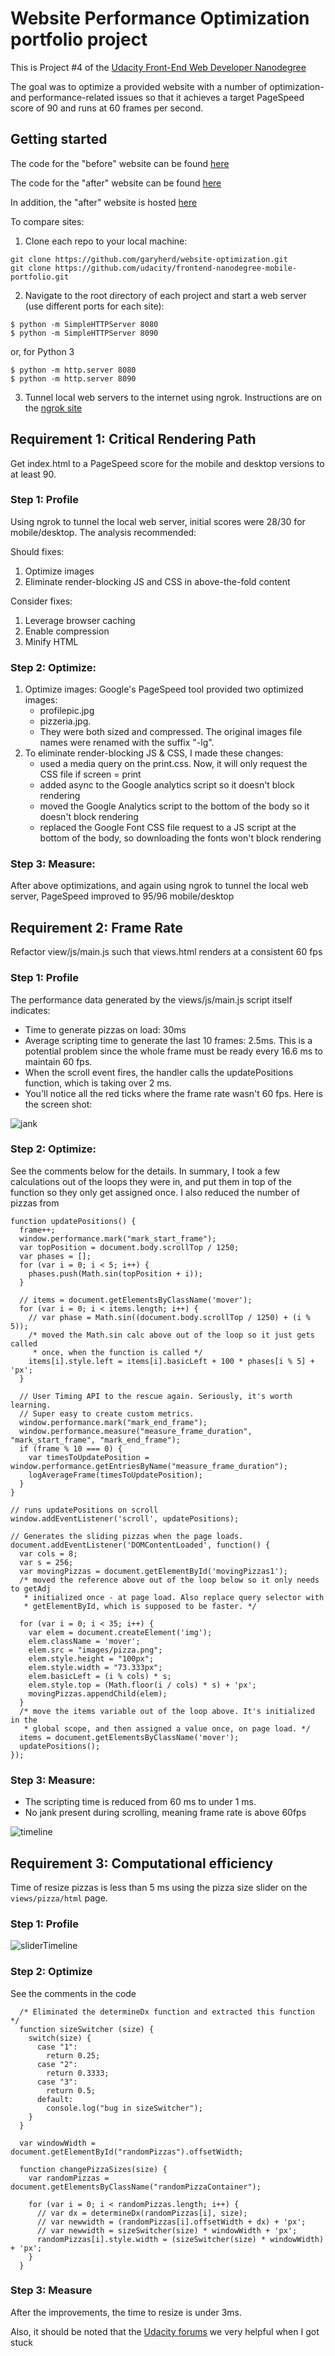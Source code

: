 # Website Performance Optimization portfolio project

This is Project #4 of the [Udacity Front-End Web Developer Nanodegree](https://www.udacity.com/course/front-end-web-developer-nanodegree--nd001)

The goal was to optimize a provided website with a number of optimization- and
performance-related issues so that it achieves a target PageSpeed score of 90
and runs at 60 frames per second.

## Getting started
The code for the "before" website can be found [here](https://github.com/udacity/frontend-nanodegree-mobile-portfolio)

The code for the "after" website can be found [here](https://github.com/garyherd/website-optimization)

In addition, the "after" website is hosted [here](https://garyherd.github.io/website-optimization/)

To compare sites:

1. Clone each repo to your local machine:
```
git clone https://github.com/garyherd/website-optimization.git
git clone https://github.com/udacity/frontend-nanodegree-mobile-portfolio.git
```

2. Navigate to the root directory of each project and start a web server
(use different ports for each site):
```
$ python -m SimpleHTTPServer 8080
$ python -m SimpleHTTPServer 8090
```
or, for Python 3
```
$ python -m http.server 8080
$ python -m http.server 8090
```

3.  Tunnel local web servers to the internet using ngrok. Instructions are on the [ngrok site](https://ngrok.com/docs#expose)


## Requirement 1: Critical Rendering Path
Get index.html to a PageSpeed score for the mobile and desktop versions to at
least 90.

### Step 1: Profile

Using ngrok to tunnel the local web server, initial scores were
28/30 for mobile/desktop. The analysis recommended:

Should fixes:

1. Optimize images
2. Eliminate render-blocking JS and CSS in above-the-fold content

Consider fixes:

1. Leverage browser caching
2. Enable compression
3. Minify HTML

### Step 2: Optimize:

1. Optimize images: Google's PageSpeed tool provided two optimized images:
    * profilepic.jpg
    * pizzeria.jpg.
    * They were both sized and compressed. The original images file names were
    renamed with the suffix  "-lg".
2. To eliminate render-blocking JS & CSS, I made these changes:
    * used a media query on the print.css. Now, it will only request the CSS
    file if screen = print
    * added async to the Google analytics script so it doesn't block rendering
    * moved the Google Analytics script to the bottom of the body so it doesn't
    block rendering
    * replaced the Google Font CSS file request to a JS script at the bottom of
    the body, so downloading the fonts won't block rendering

### Step 3: Measure:
After above optimizations, and again using ngrok to tunnel the local web server,
PageSpeed improved to 95/96 mobile/desktop


## Requirement 2: Frame Rate
Refactor view/js/main.js such that views.html renders at a consistent 60 fps

### Step 1: Profile
The performance data generated by the views/js/main.js script itself indicates:

* Time to generate pizzas on load: 30ms
* Average scripting time to generate the last 10 frames: 2.5ms. This is
a potential problem since the whole frame must be ready every 16.6 ms to maintain
60 fps.
* When the scroll event fires, the handler calls the updatePositions function,
which is taking over 2 ms.
* You'll notice all the red ticks where the frame rate wasn't 60 fps. Here is
the screen shot:

![jank](img/jank.JPG)

### Step 2: Optimize:
See the comments below for the details. In summary, I took a few calculations
out of the loops they were in, and put them in top of the function so they only
get assigned once. I also reduced the number of pizzas from

```
function updatePositions() {
  frame++;
  window.performance.mark("mark_start_frame");
  var topPosition = document.body.scrollTop / 1250;
  var phases = [];
  for (var i = 0; i < 5; i++) {
    phases.push(Math.sin(topPosition + i));
  }

  // items = document.getElementsByClassName('mover');
  for (var i = 0; i < items.length; i++) {
    // var phase = Math.sin((document.body.scrollTop / 1250) + (i % 5));
    /* moved the Math.sin calc above out of the loop so it just gets called
     * once, when the function is called */
    items[i].style.left = items[i].basicLeft + 100 * phases[i % 5] + 'px';
  }

  // User Timing API to the rescue again. Seriously, it's worth learning.
  // Super easy to create custom metrics.
  window.performance.mark("mark_end_frame");
  window.performance.measure("measure_frame_duration", "mark_start_frame", "mark_end_frame");
  if (frame % 10 === 0) {
    var timesToUpdatePosition = window.performance.getEntriesByName("measure_frame_duration");
    logAverageFrame(timesToUpdatePosition);
  }
}

// runs updatePositions on scroll
window.addEventListener('scroll', updatePositions);

// Generates the sliding pizzas when the page loads.
document.addEventListener('DOMContentLoaded', function() {
  var cols = 8;
  var s = 256;
  var movingPizzas = document.getElementById('movingPizzas1');
  /* moved the reference above out of the loop below so it only needs to getAdj
   * initialized once - at page load. Also replace query selector with
   * getElementById, which is supposed to be faster. */

  for (var i = 0; i < 35; i++) {
    var elem = document.createElement('img');
    elem.className = 'mover';
    elem.src = "images/pizza.png";
    elem.style.height = "100px";
    elem.style.width = "73.333px";
    elem.basicLeft = (i % cols) * s;
    elem.style.top = (Math.floor(i / cols) * s) + 'px';
    movingPizzas.appendChild(elem);
  }
  /* move the items variable out of the loop above. It's initialized in the
   * global scope, and then assigned a value once, on page load. */
  items = document.getElementsByClassName('mover');
  updatePositions();
});
```

### Step 3: Measure:
* The scripting time is reduced from 60 ms to under 1 ms.
* No jank present during scrolling, meaning frame rate is above 60fps

![timeline](img/no-jank.JPG)


## Requirement 3: Computational efficiency
Time of resize pizzas is less than 5 ms using the pizza size slider on the
```views/pizza/html``` page.

### Step 1: Profile
![sliderTimeline](img/sliderTimeline.png)

### Step 2: Optimize
See the comments in the code

```
  /* Eliminated the determineDx function and extracted this function */
  function sizeSwitcher (size) {
    switch(size) {
      case "1":
        return 0.25;
      case "2":
        return 0.3333;
      case "3":
        return 0.5;
      default:
        console.log("bug in sizeSwitcher");
    }
  }

  var windowWidth = document.getElementById("randomPizzas").offsetWidth;

  function changePizzaSizes(size) {
    var randomPizzas = document.getElementsByClassName("randomPizzaContainer");

    for (var i = 0; i < randomPizzas.length; i++) {
      // var dx = determineDx(randomPizzas[i], size);
      // var newwidth = (randomPizzas[i].offsetWidth + dx) + 'px';
      // var newwidth = sizeSwitcher(size) * windowWidth + 'px';
      randomPizzas[i].style.width = (sizeSwitcher(size) * windowWidth) + 'px';
    }
  }
```

### Step 3: Measure
After the improvements, the time to resize is under 3ms.

Also, it should be noted that the [Udacity forums](https://discussions.udacity.com/c/nd001-website-optimization/website-optimization-project) we very helpful when I got stuck


